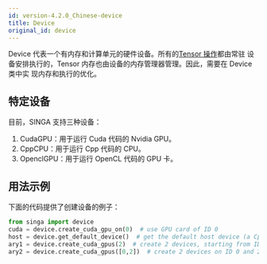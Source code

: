 ```yaml
---
id: version-4.2.0_Chinese-device
title: Device
original_id: device
---
```


<!--- Licensed to the Apache Software Foundation (ASF) under one or more contributor license agreements.  See the NOTICE file distributed with this work for additional information regarding copyright ownership.  The ASF licenses this file to you under the Apache License, Version 2.0 (the "License"); you may not use this file except in compliance with the License.  You may obtain a copy of the License at http://www.apache.org/licenses/LICENSE-2.0 Unless required by applicable law or agreed to in writing, software distributed under the License is distributed on an "AS IS" BASIS, WITHOUT WARRANTIES OR CONDITIONS OF ANY KIND, either express or implied.  See the License for the specific language governing permissions and limitations under the License.  -->

Device 代表一个有内存和计算单元的硬件设备。所有的[Tensor 操作](./tensor)都由常驻
设备安排执行的，Tensor 内存也由设备的内存管理器管理。因此，需要在 Device 类中实
现内存和执行的优化。

## 特定设备

目前，SINGA 支持三种设备：

1.  CudaGPU：用于运行 Cuda 代码的 Nvidia GPU。
2.  CppCPU：用于运行 Cpp 代码的 CPU。
3.  OpenclGPU：用于运行 OpenCL 代码的 GPU 卡。

## 用法示例

下面的代码提供了创建设备的例子：

```python
from singa import device
cuda = device.create_cuda_gpu_on(0)  # use GPU card of ID 0
host = device.get_default_device()  # get the default host device (a CppCPU)
ary1 = device.create_cuda_gpus(2)  # create 2 devices, starting from ID 0
ary2 = device.create_cuda_gpus([0,2])  # create 2 devices on ID 0 and 2
```
